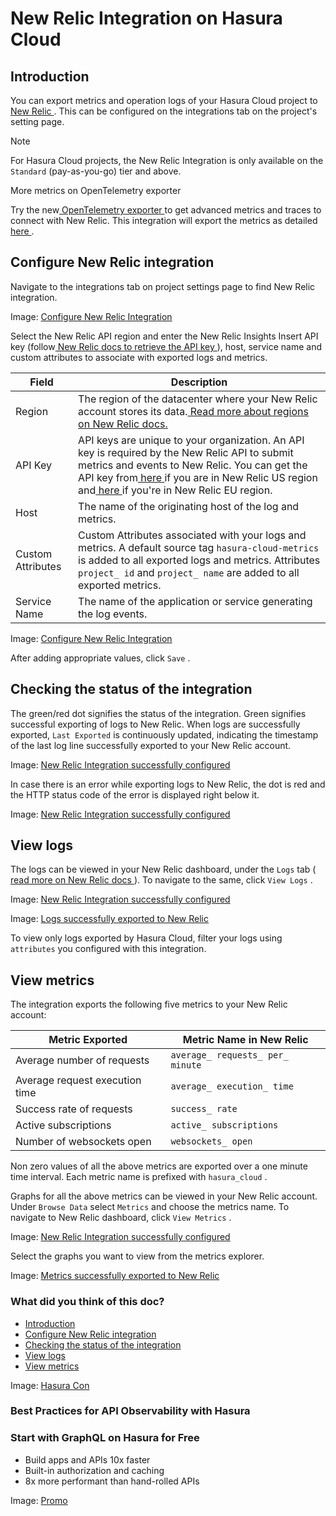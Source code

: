 # New Relic Integration on Hasura Cloud

## Introduction​

You can export metrics and operation logs of your Hasura Cloud project to[ New Relic ](https://newrelic.com/). This can
be configured on the integrations tab on the project's setting page.

Note

For Hasura Cloud projects, the New Relic Integration is only available on the `Standard` (pay-as-you-go) tier and above.

More metrics on OpenTelemetry exporter

Try the new[ OpenTelemetry exporter ](https://hasura.io/docs/latest/observability/opentelemetry/)to get advanced metrics and traces to connect
with New Relic. This integration will export the metrics as detailed[ here ](https://hasura.io/docs/latest/observability/cloud/newrelic/#view-metrics).

## Configure New Relic integration​

Navigate to the integrations tab on project settings page to find New Relic integration.

Image: [ Configure New Relic Integration ](https://hasura.io/docs/assets/images/integrate-newrelic-6e9ff67d95e1bc96b7853ae1385136a7.png)

Select the New Relic API region and enter the New Relic Insights Insert API key (follow[ New Relic docs to retrieve the API key ](https://docs.newrelic.com/docs/apis/get-started/intro-apis/new-relic-api-keys/#insights-insert-key)),
host, service name and custom attributes to associate with exported logs and metrics.

| Field | Description |
|---|---|
| Region | The region of the datacenter where your New Relic account stores its data.[ Read more about regions on New Relic docs. ](https://docs.newrelic.com/docs/using-new-relic/welcome-new-relic/get-started/our-eu-us-region-data-centers) |
| API Key | API keys are unique to your organization. An API key is required by the New Relic API to submit metrics and events to New Relic. You can get the API key from[ here ](https://one.newrelic.com/launcher/api-keys-ui.api-keys-launcher)if you are in New Relic US region and[ here ](https://one.eu.newrelic.com/launcher/api-keys-ui.api-keys-launcher)if you're in New Relic EU region. |
| Host | The name of the originating host of the log and metrics. |
| Custom Attributes | Custom Attributes associated with your logs and metrics. A default source tag `hasura-cloud-metrics` is added to all exported logs and metrics. Attributes `project_ id` and `project_ name` are added to all exported metrics. |
| Service Name | The name of the application or service generating the log events. |


Image: [ Configure New Relic Integration ](https://hasura.io/docs/assets/images/configure-newrelic-ed5ebdc722c6e78af5c110188b0e87c7.png)

After adding appropriate values, click `Save` .

## Checking the status of the integration​

The green/red dot signifies the status of the integration. Green signifies successful exporting of logs to New Relic.
When logs are successfully exported, `Last Exported` is continuously updated, indicating the timestamp of the last log
line successfully exported to your New Relic account.

Image: [ New Relic Integration successfully configured ](https://hasura.io/docs/assets/images/configure-newrelic-done-0b877bac485055fa4b866fef9d5acf10.png)

In case there is an error while exporting logs to New Relic, the dot is red and the HTTP status code of the error is
displayed right below it.

Image: [ New Relic Integration successfully configured ](https://hasura.io/docs/assets/images/configure-newrelic-fail-94199d2b5bbeb9fe01b4b1bf2659c3c5.png)

## View logs​

The logs can be viewed in your New Relic dashboard, under the `Logs` tab
([ read more on New Relic docs ](https://docs.newrelic.com/docs/logs/log-management/get-started/get-started-log-management/#find-data)).
To navigate to the same, click `View Logs` .

Image: [ New Relic Integration successfully configured ](https://hasura.io/docs/assets/images/newrelic-view-logs-541d5c973599ac87800c26ac83054c48.png)

Image: [ Logs successfully exported to New Relic ](https://hasura.io/docs/assets/images/newrelic-logs-293d1f17e203ef058ae925e066f58927.png)

To view only logs exported by Hasura Cloud, filter your logs using `attributes` you configured with this integration.

## View metrics​

The integration exports the following five metrics to your New Relic account:

| Metric Exported | Metric Name in New Relic |
|---|---|
| Average number of requests |  `average_ requests_ per_ minute`  |
| Average request execution time |  `average_ execution_ time`  |
| Success rate of requests |  `success_ rate`  |
| Active subscriptions |  `active_ subscriptions`  |
| Number of websockets open |  `websockets_ open`  |


Non zero values of all the above metrics are exported over a one minute time interval. Each metric name is prefixed with `hasura_cloud` .

Graphs for all the above metrics can be viewed in your New Relic account. Under `Browse Data` select `Metrics` and
choose the metrics name. To navigate to New Relic dashboard, click `View Metrics` .

Image: [ New Relic Integration successfully configured ](https://hasura.io/docs/assets/images/newrelic-view-metrics-6d33166565f3426f0c7b32a3c6831646.png)

Select the graphs you want to view from the metrics explorer.

Image: [ Metrics successfully exported to New Relic ](https://hasura.io/docs/assets/images/newrerlic-metrics-427c58ccd6cebacdc3ec66afa344e0cc.png)

### What did you think of this doc?

- [ Introduction ](https://hasura.io/docs/latest/observability/cloud/newrelic/#introduction)
- [ Configure New Relic integration ](https://hasura.io/docs/latest/observability/cloud/newrelic/#configure-new-relic-integration)
- [ Checking the status of the integration ](https://hasura.io/docs/latest/observability/cloud/newrelic/#checking-the-status-of-the-integration)
- [ View logs ](https://hasura.io/docs/latest/observability/cloud/newrelic/#view-logs)
- [ View metrics ](https://hasura.io/docs/latest/observability/cloud/newrelic/#view-metrics)


Image: [ Hasura Con ](https://res.cloudinary.com/dh8fp23nd/image/upload/v1677759444/main-web/Group_11455_2_rdpykm.png)

### Best Practices for API Observability with Hasura

### Start with GraphQL on Hasura for Free

- Build apps and APIs 10x faster
- Built-in authorization and caching
- 8x more performant than hand-rolled APIs


Image: [ Promo ](https://hasura.io/docs/assets/images/hasura-free-ff60e409244e0ea12b5a3045d1a9096b.png)